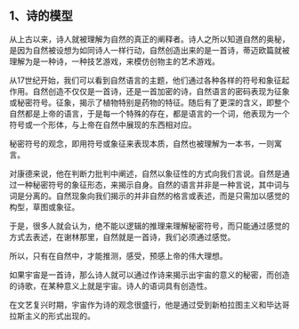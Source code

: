 <h2>1、诗的模型</h2><p data-pid="LfRxBblZ">从上古以来，诗人就被理解为自然的真正的阐释者。诗人之所以知道自然的奥秘，是因为自然被设想为如同诗人一样行动，自然创造出来的是一首诗，蒂迈欧篇就被理解为是一种诗，一种技艺游戏，来模仿创物主的艺术游戏。</p><p data-pid="rX-0fV9i">从17世纪开始，我们可以看到自然语言的主题，他们通过各种各样的符号和象征起作用。自然创造不仅仅是一首诗，还是一首加密的诗，自然语言的密码表现为征象或秘密符号。征象，揭示了植物特别是药物的特征。随后有了更深的含义，即整个自然都是上帝的语言，于是每一个特殊的存在，都是语言的一个词，他表现为一个符号或一个形体，与上帝在自然中展现的东西相对应。</p><p data-pid="st2rKPLJ">秘密符号的观念，即用符号或象征来表现本质，自然也被理解为一本书，一则寓言。</p><p data-pid="7vvD_Pa_">对康德来说，他在判断力批判中阐述，自然以象征性的方式向我们言说。自然是通过一种秘密符号的象征形态，来揭示自身。自然的语言并非是一种言说，其中词与词是分离的。自然现象向我们揭示的并非自然的格言或表述，而是只需加以感觉的构型，草图或象征。</p><p data-pid="gV40pJA-">于是，很多人就会认为，绝不能以逻辑的推理来理解秘密符号，而只能通过感觉的方式去表述，在谢林那里，自然就是一首诗，我们必须通过感觉。</p><p data-pid="uI_XQvif">所以，只有在自然中，才能推测，感受，预感上帝的伟大理想。</p><p data-pid="BNVR0Ox5">如果宇宙是一首诗，那么诗人就可以通过作诗来揭示出宇宙的意义的秘密，而创造的诗歌，在某种意义上就是宇宙。诗人的语词具有创造性。</p><p data-pid="SAYKywZr">在文艺复兴时期，宇宙作为诗的观念很盛行，他是通过受到新柏拉图主义和毕达哥拉斯主义的形式出现的。</p><p></p><p></p><p></p><p></p><p></p><p></p><p></p><p></p>